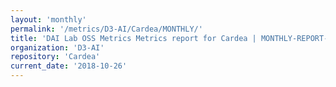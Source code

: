 ```yaml
---
layout: 'monthly'
permalink: '/metrics/D3-AI/Cardea/MONTHLY/'
title: 'DAI Lab OSS Metrics Metrics report for Cardea | MONTHLY-REPORT-2018-10-26'
organization: 'D3-AI'
repository: 'Cardea'
current_date: '2018-10-26'
---
```

